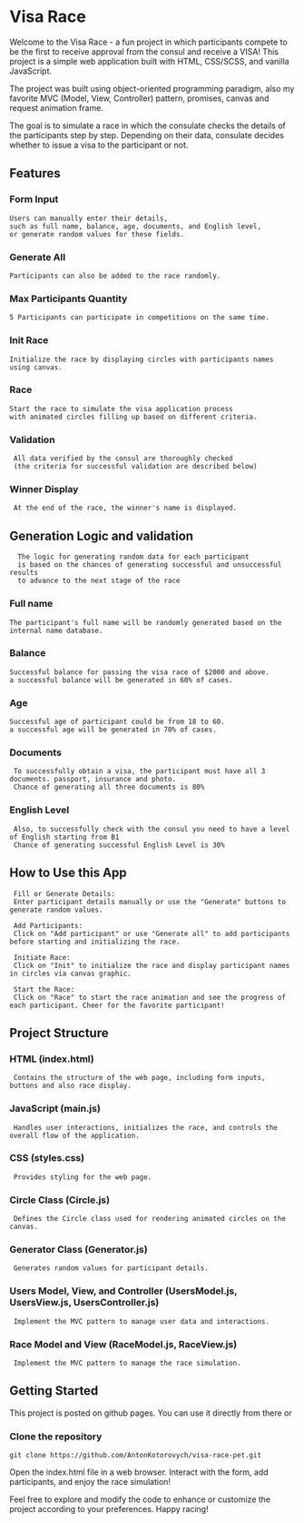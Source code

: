 # Visa Race

Welcome to the Visa Race - a fun project in which participants compete to be the first to receive approval from the consul and receive a VISA!
This project is a simple web application built with HTML, CSS/SCSS, and vanilla JavaScript.

The project was built using object-oriented programming paradigm, 
also my favorite MVC (Model, View, Controller) pattern,
promises,
canvas and request animation frame.

The goal is to simulate a race in which the consulate checks the details of the participants step by step.
Depending on their data, consulate decides whether to issue a visa to the participant or not.

## Features
    
  ### Form Input
    Users can manually enter their details, 
    such as full name, balance, age, documents, and English level,
    or generate random values for these fields.
  
  ### Generate All
    Participants can also be added to the race randomly.

  ### Max Participants Quantity
    5 Participants can participate in competitions on the same time.
  
  ### Init Race
    Initialize the race by displaying circles with participants names using canvas.

  ### Race
    Start the race to simulate the visa application process 
    with animated circles filling up based on different criteria.

  ### Validation
     All data verified by the consul are thoroughly checked 
     (the criteria for successful validation are described below)

  ### Winner Display 
     At the end of the race, the winner's name is displayed.

## Generation Logic and validation

      The logic for generating random data for each participant 
      is based on the chances of generating successful and unsuccessful results 
      to advance to the next stage of the race
  
  ### Full name
    The participant's full name will be randomly generated based on the internal name database.
  
  ### Balance
    Successful balance for passing the visa race of $2000 and above. 
    a successful balance will be generated in 60% of cases.

  ### Age
    Successful age of participant could be from 18 to 60.
    a successful age will be generated in 70% of cases.

  ### Documents
     To successfully obtain a visa, the participant must have all 3 documents. passport, insurance and photo.
     Chance of generating all three documents is 80%

  ### English Level
     Also, to successfully check with the consul you need to have a level of English starting from B1
     Chance of generating successful English Level is 30%

  ## How to Use this App

     Fill or Generate Details:
     Enter participant details manually or use the "Generate" buttons to generate random values.
 
     Add Participants: 
     Click on "Add participant" or use "Generate all" to add participants before starting and initializing the race.
 
     Initiate Race: 
     Click on "Init" to initialize the race and display participant names in circles via canvas graphic.
 
     Start the Race: 
     Click on "Race" to start the race animation and see the progress of each participant. Cheer for the favorite participant!

  ## Project Structure

  ### HTML (index.html) 
     Contains the structure of the web page, including form inputs, buttons and also race display.

  ### JavaScript (main.js)
     Handles user interactions, initializes the race, and controls the overall flow of the application.

  ### CSS (styles.css)
     Provides styling for the web page.

  ### Circle Class (Circle.js)
     Defines the Circle class used for rendering animated circles on the canvas.

  ### Generator Class (Generator.js)
     Generates random values for participant details.

  ### Users Model, View, and Controller (UsersModel.js, UsersView.js, UsersController.js)
     Implement the MVC pattern to manage user data and interactions.

  ### Race Model and View (RaceModel.js, RaceView.js)
     Implement the MVC pattern to manage the race simulation.

  ## Getting Started

  This project is posted on github pages. You can use it directly from there
  or

### Clone the repository

    git clone https://github.com/AntonKotorovych/visa-race-pet.git

Open the index.html file in a web browser.
Interact with the form, add participants, and enjoy the race simulation!

Feel free to explore and modify the code to enhance or customize the project according to your preferences. Happy racing!

